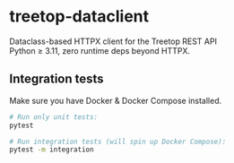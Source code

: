 # treetop-dataclient

Dataclass-based HTTPX client for the Treetop REST API  
Python ≥ 3.11, zero runtime deps beyond HTTPX.

## Integration tests

Make sure you have Docker & Docker Compose installed.  

```bash
# Run only unit tests:
pytest

# Run integration tests (will spin up Docker Compose):
pytest -m integration
```
